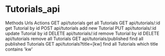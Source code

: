 # Tutorials_api
Methods	Urls	Actions
GET	api/tutorials	get all Tutorials
GET	api/tutorials/:id	get Tutorial by id
POST	api/tutorials	add new Tutorial
PUT	api/tutorials/:id	update Tutorial by id
DELETE	api/tutorials/:id	remove Tutorial by id
DELETE	api/tutorials	remove all Tutorials
GET	api/tutorials/published	find all published Tutorials
GET	api/tutorials?title=[kw]	find all Tutorials which title contains 'kw'

